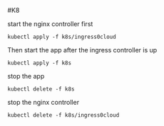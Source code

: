 #K8

start the nginx controller first
```
kubectl apply -f k8s/ingress0cloud
```

Then start the app after the ingress controller is up
```
kubectl apply -f k8s
```

stop the app
```
kubectl delete -f k8s
```

stop the nginx controller
```
kubectl delete -f k8s/ingress0cloud
```
